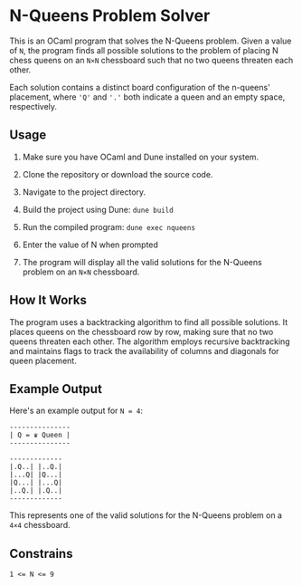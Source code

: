 # N-Queens Problem Solver

This is an OCaml program that solves the N-Queens problem. Given a value of ```N```, the program finds all possible solutions to the problem of placing N chess queens on an ```N×N``` chessboard such that no two queens threaten each other.

Each solution contains a distinct board configuration of the n-queens' placement, where ```'Q'``` and ```'.'``` both indicate a queen and an empty space, respectively.

## Usage

1. Make sure you have OCaml and Dune installed on your system.

2. Clone the repository or download the source code.

3. Navigate to the project directory.

4. Build the project using Dune: ```dune build```

5. Run the compiled program: ```dune exec nqueens```

6.  Enter the value of N when prompted

7.  The program will display all the valid solutions for the N-Queens problem on an ```N×N``` chessboard.

## How It Works

The program uses a backtracking algorithm to find all possible solutions. It places queens on the chessboard row by row, making sure that no two queens threaten each other. The algorithm employs recursive backtracking and maintains flags to track the availability of columns and diagonals for queen placement.

## Example Output

Here's an example output for ```N = 4```:

```
---------------
| Q = ♛ Queen |
---------------

-------------
|.Q..| |..Q.| 
|...Q| |Q...| 
|Q...| |...Q| 
|..Q.| |.Q..| 
-------------
```

This represents one of the valid solutions for the N-Queens problem on a ```4×4``` chessboard.

## Constrains

```1 <= N <= 9```
